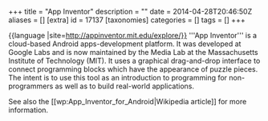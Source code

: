 +++
title = "App Inventor"
description = ""
date = 2014-04-28T20:46:50Z
aliases = []
[extra]
id = 17137
[taxonomies]
categories = []
tags = []
+++

{{language
|site=http://appinventor.mit.edu/explore/}}
'''App Inventor''' is a cloud-based Android apps-development platform. It was developed at Google Labs and is now maintained by the Media Lab at the Massachusetts Institute of Technology (MIT). It uses a graphical drag-and-drop interface to connect programming blocks which have the appearance of puzzle pieces. The intent is to use this tool as an introduction to programming for non-programmers as well as to build real-world applications.

See also the [[wp:App_Inventor_for_Android|Wikipedia article]] for more information.
